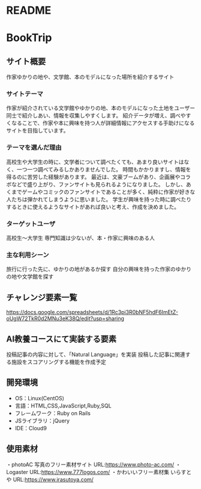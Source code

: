 # README

# BookTrip

## サイト概要
作家ゆかりの地や、文学館、本のモデルになった場所を紹介するサイト

### サイトテーマ
作家が紹介されている文学館やゆかりの地、本のモデルになった土地をユーザー同士で紹介しあい、情報を収集しやすくします。
紹介データが増え、調べやすくなることで、作家や本に興味を持つ人が詳細情報にアクセスする手助けになるサイトを目指しています。

### テーマを選んだ理由
高校生や大学生の時に、文学者について調べたくても、あまり良いサイトはなく、一つ一つ調べてみるしかありませんでした。
時間もかかりますし、情報を得るのに苦労した経験があります。
最近は、文豪ブームがあり、企画展やコラボなどで盛り上がり、ファンサイトも見られるようになりました。
しかし、あくまでゲームやコミックのファンサイトであることが多く、純粋に作家が好きな人たちは弾かれてしまうように思いました。
学生が興味を持った時に調べたりするときに使えるようなサイトがあれば良いと考え、作成を決めました。

### ターゲットユーザ
高校生〜大学生
専門知識は少ないが、本・作家に興味のある人


### 主な利用シーン
旅行に行った先に、ゆかりの地があるか探す
自分の興味を持った作家のゆかりの地や文学館を探す

<!--## 設計書-->


## チャレンジ要素一覧
https://docs.google.com/spreadsheets/d/1Rc3pi3R0bNF5hdF6ImEtZ-oUgW72TkR0d2MNu3eK38Q/edit?usp=sharing

## AI教養コースにて実装する要素
投稿記事の内容に対して、「Natural Language」を実装
投稿した記事に関連する施設をスコアリングする機能を作成予定

## 開発環境
- OS：Linux(CentOS)
- 言語：HTML,CSS,JavaScript,Ruby,SQL
- フレームワーク：Ruby on Rails
- JSライブラリ：jQuery
- IDE：Cloud9

## 使用素材
・photoAC 写真のフリー素材サイト
  URL:https://www.photo-ac.com/
・Logaster
  URL:https://www.777logos.com/
・かわいいフリー素材集 いらすとや
  URL:https://www.irasutoya.com/